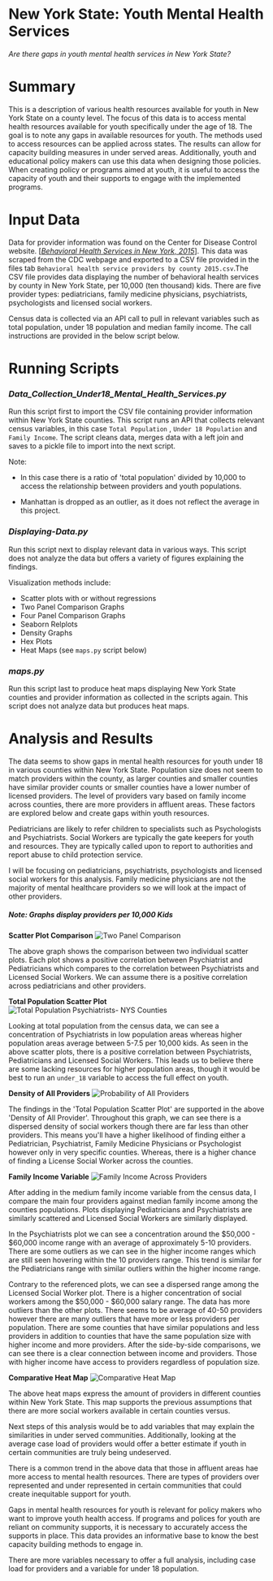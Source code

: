 # **New York State: Youth Mental Health Services**
*Are there gaps in youth mental health services in New York State?*

# Summary

This is a description of various health resources available for youth in New York State on a county level. The focus of this data is to access mental health resources available for youth specifically under the age of 18. The goal is to note any gaps in available resources for youth. The methods used to access resources can be applied across states. The results can allow for capacity building measures in under served areas. Additionally, youth and educational policy makers can use this data when designing those policies. When creating policy or programs aimed at youth, it is useful to access the capacity of youth and their supports to engage with the implemented programs.
#
# Input Data

Data for provider information was found on the Center for Disease Control website. [[*Behavioral Health Services in New York, 2015*](https://www.cdc.gov/childrensmentalhealth/stateprofiles-providers/new-york/index.html)]. This data was scraped from the CDC webpage and exported to a CSV file provided in the files tab `Behavioral health service providers by county 2015.csv`.The CSV file provides data displaying the number of behavioral health services by county in New York State, per 10,000 (ten thousand) kids. There are five provider types: pediatricians, family medicine physicians, psychiatrists, psychologists and licensed social workers. 

 Census data is collected via an API call to pull in relevant variables such as total population, under 18 population and median family income. The call instructions are provided in the below script below.

#
# Running Scripts

### *Data_Collection_Under18_Mental_Health_Services.py*

Run this script first to import the CSV file containing provider information within New York State counties. This script runs an API that collects relevant census variables, in this case `Total Population` , `Under 18 Population` and `Family Income`. The script cleans data, merges data with a left join and saves to a pickle file to import into the next script. 

Note:

* In this case there is a ratio of 'total population' divided by 10,000 to access the relationship between providers and youth populations.

* Manhattan is dropped as an outlier, as it does not reflect the average in this project.  

### *Displaying-Data.py*

Run this script next to display relevant data in various ways. This script does not analyze the data but offers a variety of figures explaining the findings. 

Visualization methods include:

- Scatter plots with or without regressions
- Two Panel Comparison Graphs
- Four Panel Comparison Graphs
- Seaborn Relplots
- Density Graphs
- Hex Plots
- Heat Maps (see `maps.py` script below)

### *maps.py*

Run this script last to produce heat maps displaying New York State counties and provider information as collected in the scripts again. This script does not analyze data but produces heat maps. 

#
# Analysis and Results

The data seems to show gaps in mental health resources for youth under 18 in various counties within New York State. Population size does not seem to match providers within the county, as larger counties and smaller counties have similar provider counts or smaller counties have a lower number of licensed providers. The level of providers vary based on family income across counties, there are more providers in affluent areas. These factors are explored below and create gaps within youth resources.

Pediatricians are likely to refer children to specialists such as Psychologists and Psychiatrists. Social Workers are typically the gate keepers for youth and resources. They are typically called upon to report to authorities and report abuse to child protection service. 

I will be focusing on pediatricians, psychiatrists, psychologists and licensed social workers for this analysis. Family medicine physicians are not the majority of mental healthcare providers so we will look at the impact of other providers. 

##### *Note: Graphs display providers per 10,000 Kids*

**Scatter Plot Comparison**
![Two Panel Comparison](Images/TwoPanelComparison.png)

The above graph shows the comparison between two individual scatter plots. Each plot shows a positive correlation between Psychiatrist and Pediatricians which compares to the correlation between Psychiatrists and Licensed Social Workers. We can assume there is a positive correlation across pediatricians and other providers.

**Total Population Scatter Plot**
![Total Population Psychiatrists- NYS Counties](Images/TotalPopulationPsychiatrists-NYSCounties.png)

Looking at total population from the census data, we can see a concentration of Psychiatrists in low population areas whereas higher population areas average between 5-7.5 per 10,000 kids. As seen in the above scatter plots, there is a positive correlation between Psychiatrists,  Pediatricians and Licensed Social Workers. This leads us to believe there are some lacking resources for higher population areas, though it would be best to run an `under_18` variable to access the full effect on youth.

**Density of All Providers**
![Probability of All Providers](Images/ProbabilityDensityAllProviders.png)

The findings in the 'Total Population Scatter Plot' are supported in the above 'Density of All Provider'. Throughout this graph, we can see there is a dispersed density of social workers though there are far less than other providers. This means you'll have a higher likelihood of finding either a Pediatrician, Psychiatrist, Family Medicine Physicians or Psychologist however only in very specific counties. Whereas, there is a higher chance of finding a License Social Worker across the counties.

**Family Income Variable**
![Family Income Across Providers](Images/SidebySideFamilyIncomeacrossproviders.png)

After adding in the medium family income variable from the census data, I compare the main four providers against median family income among the counties populations. Plots displaying Pediatricians and Psychiatrists are similarly scattered and Licensed Social Workers are similarly displayed.

In the Psychiatrists plot we can see a concentration around the $50,000 - $60,000 income range with an average of approximately 5-10 providers. There are some outliers as we can see in the higher income ranges which are still seen hovering within the 10 providers range. This trend is similar for the Pediatricians range with similar outliers within the higher income range. 

Contrary to the referenced plots, we can see a dispersed range among the Licensed Social Worker plot. There is a higher concentration of social workers among the $50,000 - $60,000 salary range. The data has more outliers than the other plots. There seems to be average of 40-50 providers however there are many outliers that have more or less providers per population. There are some counties that have similar populations and less providers in addition to counties that have the same population size with higher income and more providers. After the side-by-side comparisons, we can see there is a clear connection between income and providers. Those with higher income have access to providers regardless of population size.

**Comparative Heat Map**
![Comparative Heat Map](Images/ComparativeHeatMaps.png)

The above heat maps express the amount of providers in different counties within New York State. This map supports the previous assumptions that there are more social workers available in certain counties versus. 

Next steps of this analysis would be to add variables that may explain the similarities in under served communities. Additionally, looking at the average case load of providers would offer a better estimate if youth in certain communities are truly being undeserved. 

There is a common trend in the above data that those in affluent areas hae more access to mental health resources. There are types of providers over represented and under represented in certain communities that could create inequitable support for youth.

Gaps in mental health resources for youth is relevant for policy makers who want to improve youth health access. If programs and polices for youth are reliant on community supports, it is necessary to accurately access the supports in place. This data provides an informative base to know the best capacity building methods to engage in. 

There are more variables necessary to offer a full analysis, including case load for providers and a variable for under 18 population. 